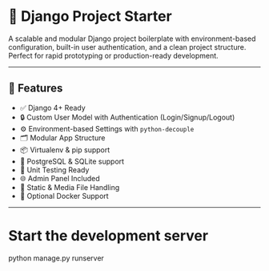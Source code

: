 # 🐍 Django Project Starter

A scalable and modular Django project boilerplate with environment-based configuration, built-in user authentication, and a clean project structure. Perfect for rapid prototyping or production-ready development.

---

## 🚀 Features

- ✅ Django 4+ Ready
- 🔒 Custom User Model with Authentication (Login/Signup/Logout)
- ⚙️ Environment-based Settings with `python-decouple`
- 🗂️ Modular App Structure
- 📦 Virtualenv & pip support
- 🐘 PostgreSQL & SQLite support
- 🧪 Unit Testing Ready
- 🌐 Admin Panel Included
- 📁 Static & Media File Handling
- 🐳 Optional Docker Support

---

# Start the development server

python manage.py runserver
